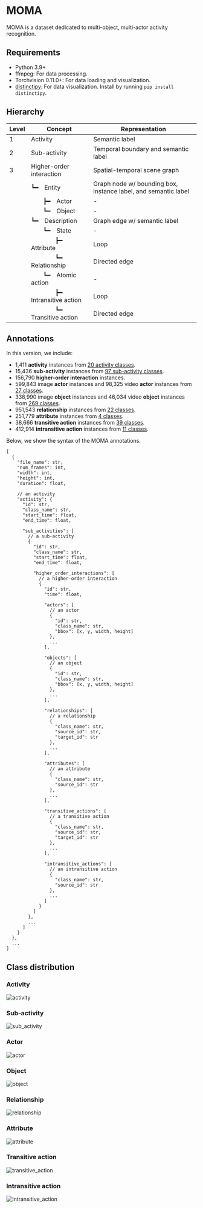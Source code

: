 # MOMA
MOMA is a dataset dedicated to multi-object, multi-actor activity recognition. 

## Requirements

- Python 3.9+
- ffmpeg: For data processing.
- Torchvision 0.11.0+: For data loading and visualization.
- [distinctipy](https://github.com/alan-turing-institute/distinctipy): For data visualization. Install by running `pip install distinctipy`.

## Hierarchy
| Level | Concept                                              | Representation                                                 |
|-------|------------------------------------------------------|----------------------------------------------------------------|
| 1     | Activity                                             | Semantic label                                                 |
| 2     | Sub-activity                                         | Temporal boundary and semantic label                           |
| 3     | Higher-order interaction                             | Spatial-temporal scene graph                                   |
|       | ┗━&emsp;Entity                                       | Graph node w/ bounding box, instance label, and semantic label |
|       | &emsp;&emsp;┣━&emsp;Actor                            | -                                                              |
|       | &emsp;&emsp;┗━&emsp;Object                           | -                                                              |
|       | ┗━&emsp;Description                                  | Graph edge w/ semantic label                                   |
|       | &emsp;&emsp;┗━&emsp;State                            | -                                                              |
|       | &emsp;&emsp;&emsp;&emsp;┣━&emsp;Attribute            | Loop                                                           |
|       | &emsp;&emsp;&emsp;&emsp;┗━&emsp;Relationship         | Directed edge                                                  |
|       | &emsp;&emsp;┗━&emsp;Atomic action                    | -                                                              |
|       | &emsp;&emsp;&emsp;&emsp;┣━&emsp;Intransitive action  | Loop                                                           |
|       | &emsp;&emsp;&emsp;&emsp;┗━&emsp;Transitive action    | Directed edge                                                  |


## Annotations
In this version, we include:
- 1,411 **activity** instances from [20 activity classes](https://raw.githubusercontent.com/d1ngn1gefe1/momatools/main/figures/activity.png?token=GHSAT0AAAAAABQHYNY25PBBGA4AIBT52DAAYPUG5AQ).
- 15,436 **sub-activity** instances from [97 sub-activity classes](https://raw.githubusercontent.com/d1ngn1gefe1/momatools/main/figures/sub_activity.png?token=GHSAT0AAAAAABQHYNY2CEGAIBK5KOSZLLPWYPUG6EQ).
- 156,790 **higher-order interaction** instances.
- 599,843 image **actor** instances and 98,325 video **actor** instances from [27 classes](https://raw.githubusercontent.com/d1ngn1gefe1/momatools/main/figures/actor.png?token=GHSAT0AAAAAABQHYNY3YODQHWF6ZEIKXHVGYPUG6WQ).
- 338,990 image **object** instances and 46,034 video **object** instances from [269 classes](https://raw.githubusercontent.com/d1ngn1gefe1/momatools/main/figures/object.png?token=GHSAT0AAAAAABQHYNY2S2BOY2KXIIHDBSPIYPUG6YA).
- 951,543 **relationship** instances from [22 classes](https://raw.githubusercontent.com/d1ngn1gefe1/momatools/main/figures/relationship.png?token=GHSAT0AAAAAABQHYNY3YR77CAOVI5JQBNZCYPUG7MA).
- 251,779 **attribute** instances from [4 classes](https://raw.githubusercontent.com/d1ngn1gefe1/momatools/main/figures/attribute.png?token=GHSAT0AAAAAABQHYNY2KBQJLZ5BPJH7EKIKYPUG7PQ).
- 38,666 **transitive action** instances from [39 classes](https://raw.githubusercontent.com/d1ngn1gefe1/momatools/main/figures/transitive_action.png?token=GHSAT0AAAAAABQHYNY3VTPGYBKO52XBPEUUYPUG7WQ).
- 412,914 **intransitive action** instances from [11 classes](https://raw.githubusercontent.com/d1ngn1gefe1/momatools/main/figures/intransitive_action.png?token=GHSAT0AAAAAABQHYNY2O4HYZFXUG3S7M5UMYPUG7XA).

Below, we show the syntax of the MOMA annotations.
```json5
[
  {
    "file_name": str,
    "num_frames": int,
    "width": int,
    "height": int,
    "duration": float,

    // an activity
    "activity": {
      "id": str,
      "class_name": str,
      "start_time": float,
      "end_time": float,
      
      "sub_activities": [
        // a sub-activity
        {
          "id": str,
          "class_name": str,
          "start_time": float,
          "end_time": float,
          
          "higher_order_interactions": [
            // a higher-order interaction
            {
              "id": str,
              "time": float,
              
              "actors": [
                // an actor
                {
                  "id": str,
                  "class_name": str,
                  "bbox": [x, y, width, height]
                },
                ...
              ],
              
              "objects": [
                // an object
                {
                  "id": str,
                  "class_name": str,
                  "bbox": [x, y, width, height]
                },
                ...
              ],
              
              "relationships": [
                // a relationship
                {
                  "class_name": str,
                  "source_id": str,
                  "target_id": str
                },
                ...
              ],
              
              "attributes": [
                // an attribute
                {
                  "class_name": str,
                  "source_id": str
                },
                ...
              ],
              
              "transitive_actions": [
                // a transitive action
                {
                  "class_name": str,
                  "source_id": str,
                  "target_id": str
                },
                ...
              ],
              
              "intransitive_actions": [
                // an intransitive action
                {
                  "class_name": str,
                  "source_id": str
                },
                ...
              ]
            }
          ]
        },
        ...
      ]
    }
  },
  ...
]
```

## Class distribution
### Activity
![activity](figures/activity.png)
### Sub-activity
![sub_activity](figures/sub_activity.png)
### Actor
![actor](figures/actor.png)
### Object
![object](figures/object.png)
### Relationship
![relationship](figures/relationship.png)
### Attribute
![attribute](figures/attribute.png)
### Transitive action
![transitive_action](figures/transitive_action.png)
### Intransitive action
![intransitive_action](figures/intransitive_action.png)
